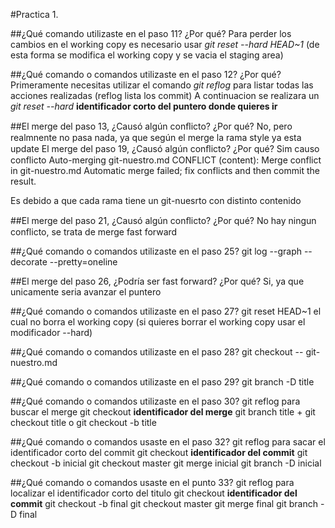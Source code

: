 #Practica 1. 

##¿Qué comando utilizaste en el paso 11? ¿Por qué?
Para perder los cambios en el working copy es necesario usar *git reset --hard HEAD~1* (de esta forma se modifica el working copy y se vacia el staging area)

##¿Qué comando o comandos utilizaste en el paso 12? ¿Por qué?
Primeramente necesitas utilizar el comando *git reflog* para listar todas las acciones realizadas (reflog lista los commit)
A continuacion se realizara un *git reset --hard* **identificador corto del puntero donde quieres ir**

##El merge del paso 13, ¿Causó algún conﬂicto? ¿Por qué?
No, pero realmnente no pasa nada, ya que según el merge la rama style ya esta update
 El merge del paso 19, ¿Causó algún conﬂicto? ¿Por qué?
Sim causo conflicto
Auto-merging git-nuestro.md
CONFLICT (content): Merge conflict in git-nuestro.md
Automatic merge failed; fix conflicts and then commit the result.

Es debido a que cada rama tiene un git-nuesrto con distinto contenido

##El merge del paso 21, ¿Causó algún conﬂicto? ¿Por qué?
No hay ningun conflicto, se trata de merge fast forward

##¿Qué comando o comandos utilizaste en el paso 25?
git log --graph --decorate --pretty=oneline

##El merge del paso 26, ¿Podría ser fast forward? ¿Por qué?
Si, ya que unicamente seria avanzar el puntero

##¿Qué comando o comandos utilizaste en el paso 27?
git reset HEAD~1 el cual no borra el working copy (si quieres borrar el working copy usar el modificador --hard)

##¿Qué comando o comandos utilizaste en el paso 28?
git checkout -- git-nuestro.md

##¿Qué comando o comandos utilizaste en el paso 29?
git branch -D title

##¿Qué comando o comandos utilizaste en el paso 30?
git reflog para buscar el merge
git checkout **identificador del merge**
git branch title + git checkout title o git checkout -b title

##¿Qué comando o comandos usaste en el paso 32?
git reflog para sacar el identificador corto del commit
git checkout **identificador del commit**
git checkout -b inicial
git checkout master
git merge inicial
git branch -D inicial

##¿Qué comando o comandos usaste en el punto 33?
git reflog para localizar el identificador corto del titulo
git checkout **identificador del commit**
git checkout -b final
git checkout master
git merge final
git branch -D final

